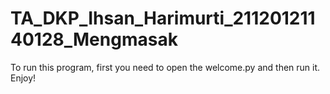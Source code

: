 # TA_DKP_Ihsan_Harimurti_21120121140128_Mengmasak

To run this program, first you need to open the welcome.py and then run it. Enjoy!
